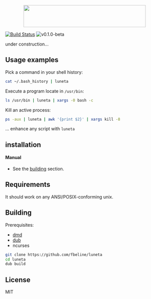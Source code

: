<p align="center">
  <img width="388" height="70" src="https://user-images.githubusercontent.com/5730881/79414815-01268880-7f82-11ea-8f46-f526f829bd69.png">
</p>

[![Build Status](https://travis-ci.org/fbeline/luneta.svg?branch=master)](https://travis-ci.org/fbeline/luneta)
![v0.1.0-beta](https://img.shields.io/badge/v0.1.0--beta-blue)

under construction...

## Usage examples

Pick a command in your shell history:
```bash
cat ~/.bash_history | luneta 
```

Execute a program locate in `/usr/bin`:
```bash
ls /usr/bin | luneta | xargs -0 bash -c
```

Kill an active process:
```bash
ps -aux | luneta | awk '{print $2}' | xargs kill -8
```
... enhance any script with `luneta`

## installation

#### Manual
- See the [building](#building) section.

## Requirements
It should work on any ANSI/POSIX-conforming unix.

## Building
Prerequisites: 
- [dmd](https://dlang.org/download.html)
- [dub](https://code.dlang.org/download)
- ncurses

```bash
git clone https://github.com/fbeline/luneta
cd luneta
dub build
```

## License
MIT
